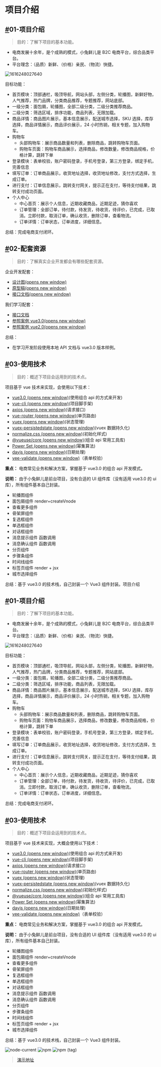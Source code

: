 # 项目介绍

## [#](https://megasu.gitee.io/erabbit-client-pc-document/guide/01-intro.html#_01-项目介绍)01-项目介绍

> 目的：了解下项目的基本功能。

- 电商发展十余年，是个成熟的模式，小兔鲜儿是 B2C 电商平台，综合品类平台。
- 平台理念：（品质）新鲜、（价格）亲民、（物流）快捷。

![1616248027640](https://megasu.gitee.io/erabbit-client-pc-document/assets/img/1616248027640.e3494754.png)

目标功能：

- 首页模块：顶部通栏，吸顶导航，网站头部，左侧分类，轮播图，新鲜好物，人气推荐，热门品牌，分类商品推荐，专题推荐，网站底部。
- 一级分类：面包屑，轮播图，全部二级分类，二级分类推荐商品。
- 二级分类：筛选区域，排序功能，商品列表，无限加载。
- 商品详情：商品图片展示，基本信息展示，配送城市选择，SKU 选择，库存选择，商品详情展示，商品评价展示，24 小时热销，相关专题，加入购物车。
- 购物车
  - 头部购物车：展示商品数量和列表，删除商品，跳转购物车页面。
  - 购物车页面：购物车商品展示，选择商品，修改数量，修改商品规格，价格计算，跳转下单
- 登录模块：表单校验，账户密码登录，手机号登录，第三方登录，绑定手机，完善信息
- 填写订单：订单商品展示，收货地址选择，收货地址修改，支付方式选择，生成订单。
- 进行支付：订单信息展示，跳转支付网关，提示正在支付，等待支付结果，跳转支付成功页面。
- 个人中心
  - 中心首页：展示个人信息，近期收藏商品，近期足迹，猜你喜欢
  - 订单管理：全部订单，待付款，待发货，待收货，待评价，已完成，已取消。立即付款，取消订单，确认收货，删除订单，查看物流。
  - 订单详情：订单状态，订单进度，详细信息。

总结：完成电商支付闭环。

## [#](https://megasu.gitee.io/erabbit-client-pc-document/guide/01-intro.html#_02-配套资源)02-配套资源

> 目的：了解真实企业开发都会有哪些配套资源。

企业开发配套：

- [设计图(opens new window)](https://app.mockplus.cn/app/MLUPlO1_G/design)
- [原型稿(opens new window)](https://app.mockplus.cn/run/prototype/QO7BCWlUKB/IWlj1dabSw/c-f4gj1smb0?ha=1&ps=1)
- [接口文档(opens new window)](https://mock.boxuegu.com/project/1175/interface/api)

我们学习配套：

- [接口文档](https://megasu.gitee.io/erabbit-client-pc-document/api.html)
- [参照案例 vue3.0(opens new window)](http://erabbit.itheima.net/#/)
- [参照案例 vue2.0(opens new window)](http://zhoushugang.gitee.io/erabbit-client-pc/#/)

总结：

- 在学习开发阶段使用本地 API 文档与 vue3.0 版本样例。

## [#](https://megasu.gitee.io/erabbit-client-pc-document/guide/01-intro.html#_03-使用技术)03-使用技术

> 目的：概述下项目会运用到的技术点。

项目基于 vue 技术来实现，会使用以下技术：

- [vue3.0 (opens new window)](https://v3.cn.vuejs.org/guide/introduction.html)(使用组合 api 的方式来开发)
- [vue-cli (opens new window)](https://cli.vuejs.org/zh/guide/)(项目脚手架)
- [axios (opens new window)](https://axios-http.com/zh/docs/intro)(请求接口)
- [vue-router (opens new window)](https://next.router.vuejs.org/zh/guide/)(单页路由)
- [vuex (opens new window)](https://next.vuex.vuejs.org/zh/index.html)(状态管理)
- [vuex-persistedstate (opens new window)](https://www.npmjs.com/package/vuex-persistedstate)(vuex 数据持久化)
- [normalize.css (opens new window)](https://www.npmjs.com/package/normalize.css)(初始化样式)
- [@vueuse/core (opens new window)](https://vueuse.org/functions.html)(组合 api 常用工具库)
- [Power Set (opens new window)](https://gitee.com/Megasu/javascript-algorithms/tree/master/src/algorithms/sets/power-set)(幂集算法)
- [dayjs (opens new window)](https://dayjs.gitee.io/zh-CN/)(日期处理)
- [vee-validate (opens new window)](https://www.npmjs.com/package/vee-validate)（表单校验）

**重点：** 电商常见业务和解决方案，掌握基于 vue3.0 的组合 api 开发模式。

**说明：** 由于小兔鲜儿是前台项目，没有合适的 UI 组件库（没有适用 vue3.0 的 ui 库），所有组件基本自己封装。

- 轮播图组件
- 面包屑组件 render+createVnode
- 查看更多组件
- 骨架屏组件
- 复选框组件
- 单选框组件
- 对话框组件
- 消息提示组件 函数调用
- 消息确认组件 函数调用
- 分页组件
- 步骤条组件
- 时间线组件
- 标签页组件 render + jsx
- 城市选择组件

总结：基于 vue3.0 的技术栈，自己封装一个 Vue3 组件封装。项目介绍

## [#](https://megasu.gitee.io/erabbit-client-pc-document/guide/01-intro.html#_01-项目介绍)01-项目介绍

> 目的：了解下项目的基本功能。

- 电商发展十余年，是个成熟的模式，小兔鲜儿是 B2C 电商平台，综合品类平台。
- 平台理念：（品质）新鲜、（价格）亲民、（物流）快捷。

![1616248027640](https://megasu.gitee.io/erabbit-client-pc-document/assets/img/1616248027640.e3494754.png)

目标功能：

- 首页模块：顶部通栏，吸顶导航，网站头部，左侧分类，轮播图，新鲜好物，人气推荐，热门品牌，分类商品推荐，专题推荐，网站底部。
- 一级分类：面包屑，轮播图，全部二级分类，二级分类推荐商品。
- 二级分类：筛选区域，排序功能，商品列表，无限加载。
- 商品详情：商品图片展示，基本信息展示，配送城市选择，SKU 选择，库存选择，商品详情展示，商品评价展示，24 小时热销，相关专题，加入购物车。
- 购物车
  - 头部购物车：展示商品数量和列表，删除商品，跳转购物车页面。
  - 购物车页面：购物车商品展示，选择商品，修改数量，修改商品规格，价格计算，跳转下单
- 登录模块：表单校验，账户密码登录，手机号登录，第三方登录，绑定手机，完善信息
- 填写订单：订单商品展示，收货地址选择，收货地址修改，支付方式选择，生成订单。
- 进行支付：订单信息展示，跳转支付网关，提示正在支付，等待支付结果，跳转支付成功页面。
- 个人中心
  - 中心首页：展示个人信息，近期收藏商品，近期足迹，猜你喜欢
  - 订单管理：全部订单，待付款，待发货，待收货，待评价，已完成，已取消。立即付款，取消订单，确认收货，删除订单，查看物流。
  - 订单详情：订单状态，订单进度，详细信息。

总结：完成电商支付闭环。

## [#](https://megasu.gitee.io/erabbit-client-pc-document/guide/01-intro.html#_03-使用技术)03-使用技术

> 目的：概述下项目会运用到的技术点。

项目基于 vue 技术来实现，大概会使用以下技术：

- [vue3.0 (opens new window)](https://v3.cn.vuejs.org/guide/introduction.html)(使用组合 api 的方式来开发)
- [vue-cli (opens new window)](https://cli.vuejs.org/zh/guide/)(项目脚手架)
- [axios (opens new window)](https://axios-http.com/zh/docs/intro)(请求接口)
- [vue-router (opens new window)](https://next.router.vuejs.org/zh/guide/)(单页路由)
- [vuex (opens new window)](https://next.vuex.vuejs.org/zh/index.html)(状态管理)
- [vuex-persistedstate (opens new window)](https://www.npmjs.com/package/vuex-persistedstate)(vuex 数据持久化)
- [normalize.css (opens new window)](https://www.npmjs.com/package/normalize.css)(初始化样式)
- [@vueuse/core (opens new window)](https://vueuse.org/functions.html)(组合 api 常用工具库)
- [Power Set (opens new window)](https://gitee.com/Megasu/javascript-algorithms/tree/master/src/algorithms/sets/power-set)(幂集算法)
- [dayjs (opens new window)](https://dayjs.gitee.io/zh-CN/)(日期处理)
- [vee-validate (opens new window)](https://www.npmjs.com/package/vee-validate)（表单校验）

**重点：** 电商常见业务和解决方案，掌握基于 vue3.0 的组合 api 开发模式。

**说明：** 由于小兔鲜儿是前台项目，没有合适的 UI 组件库（没有适用 vue3.0 的 ui 库），所有组件基本自己封装。

- 轮播图组件
- 面包屑组件 render+createVnode
- 查看更多组件
- 骨架屏组件
- 复选框组件
- 单选框组件
- 对话框组件
- 消息提示组件 函数调用
- 消息确认组件 函数调用
- 分页组件
- 步骤条组件
- 时间线组件
- 标签页组件 render + jsx
- 城市选择组件

总结：基于 vue3.0 的技术栈，自己封装一个 Vue3 组件封装。

![node-current](https://img.shields.io/node/v/next) ![npm](https://img.shields.io/npm/v/n) ![npm (tag)](https://img.shields.io/npm/v/vue/next?color=green&label=vue)

> [演示地址](http://erabbit.itheima.net/#/)
